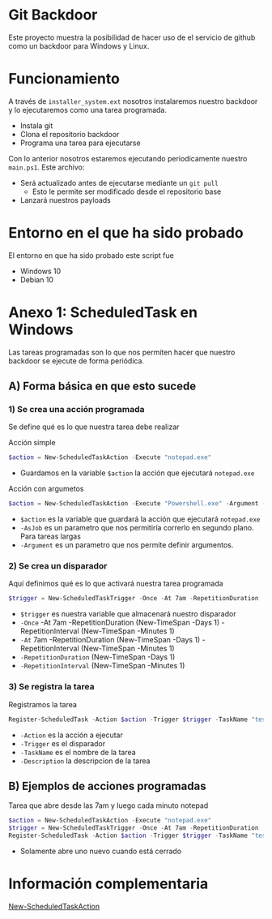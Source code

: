 # Git Backdoor
Este proyecto muestra la posibilidad de hacer uso de el servicio de github como un backdoor para Windows y Linux.

# Funcionamiento
A través de `installer_system.ext` nosotros instalaremos nuestro backdoor y lo ejecutaremos como una tarea programada.
+ Instala git
+ Clona el repositorio backdoor
+ Programa una tarea para ejecutarse

Con lo anterior nosotros estaremos ejecutando periodicamente nuestro `main.ps1`. Este archivo:
+ Será actualizado antes de ejecutarse mediante un `git pull`
    + Esto le permite ser modificado desde el repositorio base
+ Lanzará nuestros payloads

# Entorno en el que ha sido probado
El entorno en que ha sido probado este script fue
+ Windows 10
+ Debian 10

# Anexo 1: ScheduledTask en Windows

Las tareas programadas son lo que nos permiten hacer que nuestro backdoor se ejecute de forma periódica.

## A) Forma básica en que esto sucede


### 1) Se crea una acción programada 
Se define qué es lo que nuestra tarea debe realizar

Acción simple

``` powershell
$action = New-ScheduledTaskAction -Execute "notepad.exe"
```
+ Guardamos en la variable `$action` la acción que ejecutará `notepad.exe`

Acción con argumetos

``` powershell
$action = New-ScheduledTaskAction -Execute "Powershell.exe" -Argument -file $program_location + $program_to_execute
```
+ `$action` es la variable que guardará la acción que ejecutará `notepad.exe`
+ `-AsJob` es un parametro que nos permitiría correrlo en segundo plano. Para tareas largas
+ `-Argument` es un parametro que nos permite definir argumentos.


### 2) Se crea un disparador
Aquí definimos qué es lo que activará nuestra tarea programada
``` powershell
$trigger = New-ScheduledTaskTrigger -Once -At 7am -RepetitionDuration  (New-TimeSpan -Days 1)  -RepetitionInterval  (New-TimeSpan -Minutes 1)
```
+ `$trigger` es nuestra variable que almacenará nuestro disparador
+ `-Once` -At 7am -RepetitionDuration  (New-TimeSpan -Days 1)  -RepetitionInterval  (New-TimeSpan -Minutes 1)
+ `-At` 7am -RepetitionDuration  (New-TimeSpan -Days 1)  -RepetitionInterval  (New-TimeSpan -Minutes 1)
+ `-RepetitionDuration`  (New-TimeSpan -Days 1)  
+ `-RepetitionInterval`  (New-TimeSpan -Minutes 1)

### 3) Se registra la tarea
Registramos la tarea
``` powershell
Register-ScheduledTask -Action $action -Trigger $trigger -TaskName "testest" -Description "Updates"
```
+ `-Action` es la acción a ejecutar 
+ `-Trigger` es el disparador
+ `-TaskName` es el nombre de la tarea
+ `-Description` la descripcion de la tarea

## B) Ejemplos de acciones programadas

Tarea que abre desde las 7am y luego cada minuto notepad
```powershell
$action = New-ScheduledTaskAction -Execute "notepad.exe"
$trigger = New-ScheduledTaskTrigger -Once -At 7am -RepetitionDuration  (New-TimeSpan -Days 1)  -RepetitionInterval  (New-TimeSpan -Minutes 1)
Register-ScheduledTask -Action $action -Trigger $trigger -TaskName "testest" -Description "Updates"
```
+ Solamente abre uno nuevo cuando está cerrado


# Información complementaria

 [New-ScheduledTaskAction](https://docs.microsoft.com/en-us/powershell/module/scheduledtasks/new-scheduledtaskaction?view=win10-ps)
